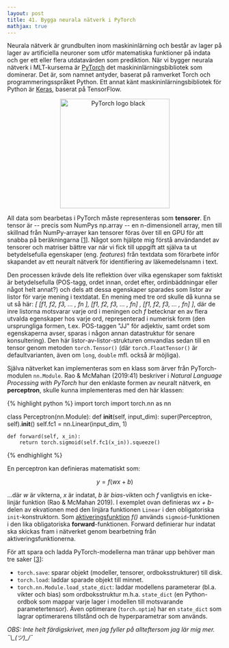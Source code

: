 ```yaml
---
layout: post
title: 41. Bygga neurala nätverk i PyTorch
mathjax: true
---
```


Neurala nätverk är grundbulten inom maskininlärning och består av lager på lager av artificiella neuroner som utför matematiska funktioner på indata och ger ett eller flera utdatavärden som prediktion. När vi bygger neurala nätverk i MLT-kurserna är [PyTorch](https://pytorch.org/) det maskininlärningsbibliotek som dominerar. Det är, som namnet antyder, baserat på ramverket Torch och programmeringsspråket Python. Ett annat känt maskininlärningsbibliotek för Python är [Keras](https://keras.io/), baserat på TensorFlow.

<p align="center">
<a title="PyTorch, BSD &lt;http://opensource.org/licenses/bsd-license.php&gt;, via Wikimedia Commons" href="https://commons.wikimedia.org/wiki/File:PyTorch_logo_black.svg"><img width="256" alt="PyTorch logo black" src="https://upload.wikimedia.org/wikipedia/commons/thumb/c/c6/PyTorch_logo_black.svg/256px-PyTorch_logo_black.svg.png"></a>
</p>

All data som bearbetas i PyTorch måste representeras som **tensorer**. En tensor är -- precis som NumPys np.array -- en n-dimensionell array, men till skillnad från NumPy-arrayer kan tensorer föras över till en GPU för att snabba på beräkningarna [[1](https://pytorch.org/tutorials/beginner/pytorch_with_examples.html)]. Något som hjälpte mig förstå användandet av tensorer och matriser bättre var när vi fick till uppgift att själva ta ut betydelsefulla egenskaper (eng. *features*) från textdata som förarbete inför skapandet av ett neuralt nätverk för identifiering av läkemedelsnamn i text. 

Den processen krävde dels lite reflektion över vilka egenskaper som faktiskt är betydelsefulla (POS-tagg, ordet innan, ordet efter, ordinbäddningar eller något helt annat?) och dels att dessa egenskaper sparades som listor av listor för varje mening i textdatat. En mening med tre ord skulle då kunna se ut så här: *[ [f1, f2, f3, ... , fn ],  [f1, f2, f3, ... , fn] , [f1, f2, f3, ... , fn] ]*, där de inre listorna motsvarar varje ord i meningen och *f* betecknar en av flera utvalda egenskaper hos varje ord, representerad i numerisk form (den ursprungliga formen, t.ex. POS-taggen "JJ" för adjektiv, samt ordet som egenskaperna avser, sparas i någon annan datastruktur för senare konsultering). Den här listor-av-listor-strukturen omvandlas sedan till en tensor genom metoden `torch.Tensor()` (där `torch.FloatTensor()` är defaultvarianten, även om `long`, `double` mfl. också är möjliga).  

Själva nätverket kan implementeras som en klass som ärver från PyTorch-modulen `nn.Module`. Rao & McMahan (2019:41) beskriver i *Natural Language Processing with PyTorch* hur den enklaste formen av neuralt nätverk, en **perceptron**, skulle kunna implementeras med den här klassen:

{% highlight python %}
import torch
import torch.nn as nn

class Perceptron(nn.Module):
    def __init__(self, input_dim):
        super(Perceptron, self).__init__()
        self.fc1 = nn.Linear(input_dim, 1)

    def forward(self, x_in):
        return torch.sigmoid(self.fc1(x_in)).squeeze()
{% endhighlight %}

En perceptron kan definieras matematiskt som:

$$ y = f(wx + b) $$ 

...där *w* är vikterna, *x* är indatat, *b* är *bias*-vikten och *f* vanligtvis en icke-linjär funktion (Rao & McMahan 2019). I exemplet ovan definieras *wx + b*-delen av ekvationen med den linjära funktionen `Linear` i den obligatoriska `init`-konstruktorn. Som [aktiveringsfunktion](https://datatjej.github.io/Fram%C3%A5triktade-neurala-n%C3%A4tverk/) *f()* används `sigmoid`-funktionen i den lika obligatoriska **forward**-funktionen. Forward definierar hur indatat ska skickas fram i nätverket genom bearbetning från aktiveringsfunktionerna.

För att spara och ladda PyTorch-modellerna man tränar upp behöver man tre saker [[3](https://pytorch.org/tutorials/beginner/saving_loading_models.html)]:<br>
- `torch.save`: sparar objekt (modeller, tensorer, ordboksstrukturer) till disk.
- `torch.load`: laddar sparade objekt till minnet. 
- `torch.nn.Module.load_state_dict`: laddar modellens parameterar (bl.a. vikter och bias) som ordboksstruktur m.h.a. `state_dict` (en Python-ordbok som mappar varje lager i modellen till motsvarande parametertensor). Även optimerare (`torch.optim`) har en `state_dict` som lagrar optimerarens tillstånd och de hyperparametrar som används.

*OBS: Inte helt färdigskrivet, men jag fyller på allteftersom jag lär mig mer. ¯\\\_(ツ)\_/¯* 


